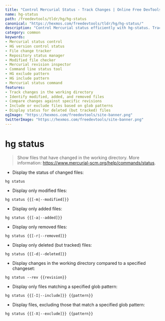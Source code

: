 ```yaml
---
title: "Control Mercurial Status - Track Changes | Online Free DevTools by Hexmos"
name: hg-status
path: /freedevtools/tldr/hg/hg-status
canonical: "https://hexmos.com/freedevtools/tldr/hg/hg-status/"
description: "Control Mercurial status efficiently with hg-status. Track file changes, identify modified files, and manage revisions easily. Free online tool, no registration required."
category: common
keywords:
- Mercurial status control
- HG version control status
- File change tracker
- Repository status manager
- Modified file checker
- Mercurial revision inspector
- Command line status tool
- HG exclude pattern
- HG include pattern
- Mercurial status command
features:
- Track changes in the working directory
- Identify modified, added, and removed files
- Compare changes against specific revisions
- Include or exclude files based on glob patterns
- Display status for deleted (but tracked) files
ogImage: "https://hexmos.com/freedevtools/site-banner.png"
twitterImage: "https://hexmos.com/freedevtools/site-banner.png"
---
```


# hg status

> Show files that have changed in the working directory.
> More information: <https://www.mercurial-scm.org/help/commands/status>.

- Display the status of changed files:

`hg status`

- Display only modified files:

`hg status {{[-m|--modified]}}`

- Display only added files:

`hg status {{[-a|--added]}}`

- Display only removed files:

`hg status {{[-r|--removed]}}`

- Display only deleted (but tracked) files:

`hg status {{[-d|--deleted]}}`

- Display changes in the working directory compared to a specified changeset:

`hg status --rev {{revision}}`

- Display only files matching a specified glob pattern:

`hg status {{[-I|--include]}} {{pattern}}`

- Display files, excluding those that match a specified glob pattern:

`hg status {{[-X|--exclude]}} {{pattern}}`
